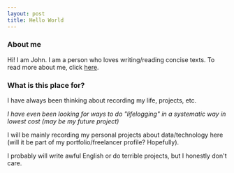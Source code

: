 ```yaml
---
layout: post
title: Hello World
---
```


### About me
Hi! I am John. I am a person who loves writing/reading concise texts.  To read more about me, click [here](../about/).
### What is this place for?  
I have always been thinking about recording my life, projects, etc.   
  
_I have even been looking for ways to do "lifelogging" in a systematic way in lowest cost (may be my future project)_
  
I will be mainly recording my personal projects about data/technology here (will it be part of my portfolio/freelancer profile? Hopefully).  
  
I probably will write awful English or do terrible projects, but I honestly don't care.
